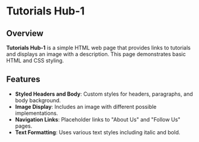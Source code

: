 # Tutorials Hub-1

## Overview

**Tutorials Hub-1** is a simple HTML web page that provides links to tutorials and displays an image with a description. This page demonstrates basic HTML and CSS styling.

## Features

- **Styled Headers and Body**: Custom styles for headers, paragraphs, and body background.
- **Image Display**: Includes an image with different possible implementations.
- **Navigation Links**: Placeholder links to "About Us" and "Follow Us" pages.
- **Text Formatting**: Uses various text styles including italic and bold.



